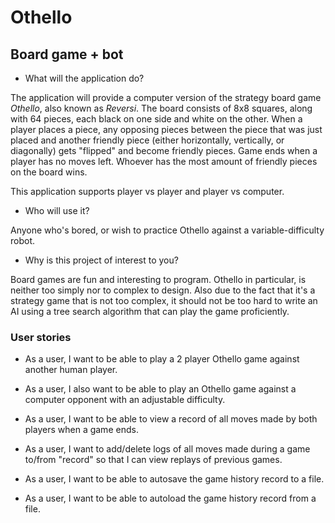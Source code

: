 # Othello

## Board game + bot 

- What will the application do?  

The application will provide a computer version of the strategy board game *Othello*, also known as *Reversi*. 
The board consists of 8x8 squares, along with 64 pieces, each black on one side and white on the other. When a player places a piece, any opposing pieces between the piece that was just placed and another friendly piece (either horizontally, vertically, or diagonally) gets "flipped" and become friendly pieces. Game ends when a player has no moves left. Whoever has the most amount of friendly pieces on the board wins.

This application supports player vs player and player vs computer.

- Who will use it?

Anyone who's bored, or wish to practice Othello against a variable-difficulty robot.

- Why is this project of interest to you?

Board games are fun and interesting to program. Othello in particular, is neither too simply nor to complex to design. 
Also due to the fact that it's a strategy game that is not too complex, it should not be too hard to write an AI using a
tree search algorithm that can play the game proficiently.

### User stories

- As a user, I want to be able to play a 2 player Othello game against another human player.
- As a user, I also want to be able to play an Othello game against a computer opponent with an adjustable difficulty.
- As a user, I want to be able to view a record of all moves made by both players when a game ends.
- As a user, I want to add/delete logs of all moves made during a game to/from "record" so that I can view replays of previous games.

- As a user, I want to be able to autosave the game history record to a file.
- As a user, I want to be able to autoload the game history record from a file.